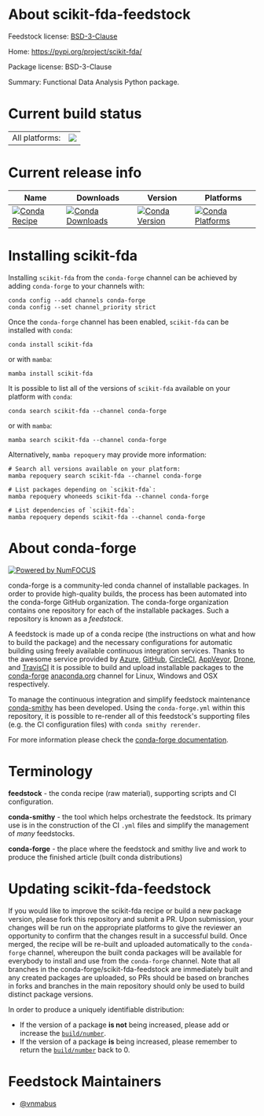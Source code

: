 About scikit-fda-feedstock
==========================

Feedstock license: [BSD-3-Clause](https://github.com/conda-forge/scikit-fda-feedstock/blob/main/LICENSE.txt)

Home: https://pypi.org/project/scikit-fda/

Package license: BSD-3-Clause

Summary: Functional Data Analysis Python package.

Current build status
====================


<table><tr><td>All platforms:</td>
    <td>
      <a href="https://dev.azure.com/conda-forge/feedstock-builds/_build/latest?definitionId=18554&branchName=main">
        <img src="https://dev.azure.com/conda-forge/feedstock-builds/_apis/build/status/scikit-fda-feedstock?branchName=main">
      </a>
    </td>
  </tr>
</table>

Current release info
====================

| Name | Downloads | Version | Platforms |
| --- | --- | --- | --- |
| [![Conda Recipe](https://img.shields.io/badge/recipe-scikit--fda-green.svg)](https://anaconda.org/conda-forge/scikit-fda) | [![Conda Downloads](https://img.shields.io/conda/dn/conda-forge/scikit-fda.svg)](https://anaconda.org/conda-forge/scikit-fda) | [![Conda Version](https://img.shields.io/conda/vn/conda-forge/scikit-fda.svg)](https://anaconda.org/conda-forge/scikit-fda) | [![Conda Platforms](https://img.shields.io/conda/pn/conda-forge/scikit-fda.svg)](https://anaconda.org/conda-forge/scikit-fda) |

Installing scikit-fda
=====================

Installing `scikit-fda` from the `conda-forge` channel can be achieved by adding `conda-forge` to your channels with:

```
conda config --add channels conda-forge
conda config --set channel_priority strict
```

Once the `conda-forge` channel has been enabled, `scikit-fda` can be installed with `conda`:

```
conda install scikit-fda
```

or with `mamba`:

```
mamba install scikit-fda
```

It is possible to list all of the versions of `scikit-fda` available on your platform with `conda`:

```
conda search scikit-fda --channel conda-forge
```

or with `mamba`:

```
mamba search scikit-fda --channel conda-forge
```

Alternatively, `mamba repoquery` may provide more information:

```
# Search all versions available on your platform:
mamba repoquery search scikit-fda --channel conda-forge

# List packages depending on `scikit-fda`:
mamba repoquery whoneeds scikit-fda --channel conda-forge

# List dependencies of `scikit-fda`:
mamba repoquery depends scikit-fda --channel conda-forge
```


About conda-forge
=================

[![Powered by
NumFOCUS](https://img.shields.io/badge/powered%20by-NumFOCUS-orange.svg?style=flat&colorA=E1523D&colorB=007D8A)](https://numfocus.org)

conda-forge is a community-led conda channel of installable packages.
In order to provide high-quality builds, the process has been automated into the
conda-forge GitHub organization. The conda-forge organization contains one repository
for each of the installable packages. Such a repository is known as a *feedstock*.

A feedstock is made up of a conda recipe (the instructions on what and how to build
the package) and the necessary configurations for automatic building using freely
available continuous integration services. Thanks to the awesome service provided by
[Azure](https://azure.microsoft.com/en-us/services/devops/), [GitHub](https://github.com/),
[CircleCI](https://circleci.com/), [AppVeyor](https://www.appveyor.com/),
[Drone](https://cloud.drone.io/welcome), and [TravisCI](https://travis-ci.com/)
it is possible to build and upload installable packages to the
[conda-forge](https://anaconda.org/conda-forge) [anaconda.org](https://anaconda.org/)
channel for Linux, Windows and OSX respectively.

To manage the continuous integration and simplify feedstock maintenance
[conda-smithy](https://github.com/conda-forge/conda-smithy) has been developed.
Using the ``conda-forge.yml`` within this repository, it is possible to re-render all of
this feedstock's supporting files (e.g. the CI configuration files) with ``conda smithy rerender``.

For more information please check the [conda-forge documentation](https://conda-forge.org/docs/).

Terminology
===========

**feedstock** - the conda recipe (raw material), supporting scripts and CI configuration.

**conda-smithy** - the tool which helps orchestrate the feedstock.
                   Its primary use is in the construction of the CI ``.yml`` files
                   and simplify the management of *many* feedstocks.

**conda-forge** - the place where the feedstock and smithy live and work to
                  produce the finished article (built conda distributions)


Updating scikit-fda-feedstock
=============================

If you would like to improve the scikit-fda recipe or build a new
package version, please fork this repository and submit a PR. Upon submission,
your changes will be run on the appropriate platforms to give the reviewer an
opportunity to confirm that the changes result in a successful build. Once
merged, the recipe will be re-built and uploaded automatically to the
`conda-forge` channel, whereupon the built conda packages will be available for
everybody to install and use from the `conda-forge` channel.
Note that all branches in the conda-forge/scikit-fda-feedstock are
immediately built and any created packages are uploaded, so PRs should be based
on branches in forks and branches in the main repository should only be used to
build distinct package versions.

In order to produce a uniquely identifiable distribution:
 * If the version of a package **is not** being increased, please add or increase
   the [``build/number``](https://docs.conda.io/projects/conda-build/en/latest/resources/define-metadata.html#build-number-and-string).
 * If the version of a package **is** being increased, please remember to return
   the [``build/number``](https://docs.conda.io/projects/conda-build/en/latest/resources/define-metadata.html#build-number-and-string)
   back to 0.

Feedstock Maintainers
=====================

* [@vnmabus](https://github.com/vnmabus/)


